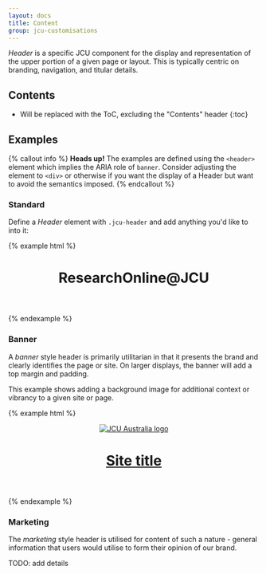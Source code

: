 ```yaml
---
layout: docs
title: Content
group: jcu-customisations
---
```


*Header* is a specific JCU component for the display and representation of
the upper portion of a given page or layout.  This is typically centric on
branding, navigation, and titular details.

## Contents

* Will be replaced with the ToC, excluding the "Contents" header
{:toc}

## Examples

{% callout info %}
**Heads up!** The examples are defined using the `<header>` element which
implies the ARIA role of `banner`. Consider adjusting the element to `<div>` or
otherwise if you want the display of a Header but want to avoid the semantics
imposed.
{% endcallout %}

### Standard

Define a *Header* element with `.jcu-header` and add anything you'd like to into
it:

{% example html %}
<header class="container jcu-header">
  <div class="row">
    <div class="col-xs-12">
      <h1 class="jcu-header__page-title">ResearchOnline@JCU</h1>
    </div>
  </div>
</header>
{% endexample %}

### Banner

A *banner* style header is primarily utilitarian in that it presents the brand
and clearly identifies the page or site.  On larger displays, the banner will
add a top margin and padding.

This example shows adding a background image for additional context or vibrancy
to a given site or page.

{% example html %}
<header class="container jcu-header jcu-header--banner jcu-bg--blue-fish">
  <div class="row jcu-bg--black-50pc">
    <div class="col-xs-6 text-left">
      <a class="jcu-brand" href="https://www.jcu.edu.au">
        <img class="img-fluid" src="{{ site.baseurl }}/dist/images/jcua-logo-mono-reversed.svg" alt="JCU Australia logo">
      </a>
    </div>
    <div class="col-xs-6 text-right">
      <a href="#"><h1 class="jcu-header__page-title" id="page-title2">Site title</h1></a>
    </div>
  </div>
</header>
{% endexample %}

### Marketing

The *marketing* style header is utilised for content of such a nature - general
information that users would utilise to form their opinion of our brand.

TODO: add details
